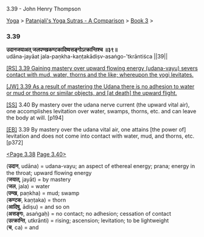 3.39 - John Henry Thompson 

[Yoga](../../../yoga.html)‎ > ‎[Patanjali's Yoga Sutras - A Comparison](../../patanjani.html)‎ > ‎[Book 3](../book-3.html)‎ > ‎

### 3.39

**उदानजयाअत् जलपण्खकण्टकादिष्वसङ्गोऽत्क्रान्तिश्च ॥३९॥**  
udāna-jayāat jala-paṇkha-kaṇṭakādiṣv-asaṅgo-'tkrāntiśca ||39||  
  
  
[\[RS\] 3.39 Gaining mastery over upward flowing energy (udana-vayu) severs contact with mud, water, thorns and the like; whereupon the yogi levitates.](http://www.ashtangayoga.info/philosophy/yoga-sutra-patanjali/chapter-3/item/udana-jayaat-jala-pankha-kantakadishv-asango/)  
  
[\[JW\] 3.39 As a result of mastering the Udana there is no adhesion to water or mud or thorns or similar objects, and \[at death\] the upward flight.](http://books.google.com/books?id=YzFImjtOxUwC&pg=PA267&ci=91%2C451%2C728%2C86&source=bookclip)  
  
[\[SS\]](http://www.amazon.com/Yoga-Sutras-Patanjali-Commentary-Satchidananda/dp/0932040381) 3.40 By mastery over the udana nerve current (the upward vital air), one accomplishes levitation over water, swamps, thorns, etc. and can leave the body at will. \[p194\]  
  
[\[EB\]](http://www.amazon.com/Yoga-Sutras-Patanjali-Translation-Commentary/dp/0865477361/ref=sr_1_1?ie=UTF8&s=books&qid=1250508322&sr=1-1) 3.39 By mastery over the udana vital air, one attains \[the power of\] levitation and does not come into contact with water, mud, and thorns, etc. \[p372\]  
  
  
[<Page 3.38](338.html)  [Page 3.40>](340.html)  

(**उदान**, udāna) = udana-vayu; an aspect of ethereal energy; prana; energy in the throat; upward flowing energy  
(**जयात्**, jayāt) = by mastery  
(**जल**, jala) = water  
(**पण्ख**, paṇkha) = mud; swamp  
(**कण्टक**, kaṇṭaka) = thorn  
(**आदिषु**, ādiṣu) = and so on  
(**असङ्गः**, asaṅgaḥ) = no contact; no adhesion; cessation of contact  
(**उत्क्रान्ति**, utkrānti) = rising; ascension; levitation; to be lightweight  
(**च**, ca) = and

